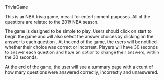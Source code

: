 TriviaGame

This is an NBA trivia game, meant for entertainment purposes. All of the questions are related to the 2019 NBA season. 

The game is designed to be simple to play. Users should click on start to begin the game and will also select the answer choices by clicking on the answer to each question . At the end of the game, the users will be notified whether their choice was correct or incorrent.  Players will have 30 seconds to answer each question and have an option to change their answers, within the 30 seconds.

At the end of the game, the user will see a summary page with a count of how many questions were answered correctly, incorrectly and unanswered.
